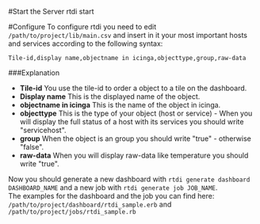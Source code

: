 #Start the Server
    rtdi start

#Configure
To configure rtdi you need to edit `/path/to/project/lib/main.csv` and insert in it your most important hosts and services according to the following syntax:

    Tile-id,display name,objectname in icinga,objecttype,group,raw-data

###Explanation
- **Tile-id** You use the tile-id to order a object to a tile on the dashboard.  
- **Display name** This is the displayed name of the object.  
- **objectname in icinga** This is the name of the object in icinga.  
- **objecttype** This is the type of your object (host or service) - When you will display the full status of a host with its services you should write "servicehost".  
- **group** When the object is an group you should write "true" - otherwise "false".  
- **raw-data** When you will display raw-data like temperature you should write "true".  

Now you should generate a new dashboard with `rtdi generate dashboard DASHBOARD_NAME` and a new job with `rtdi generate job JOB_NAME`.  
The examples for the dashboard and the job you can find here: `/path/to/project/dashboard/rtdi_sample.erb` and `/path/to/project/jobs/rtdi_sample.rb`
